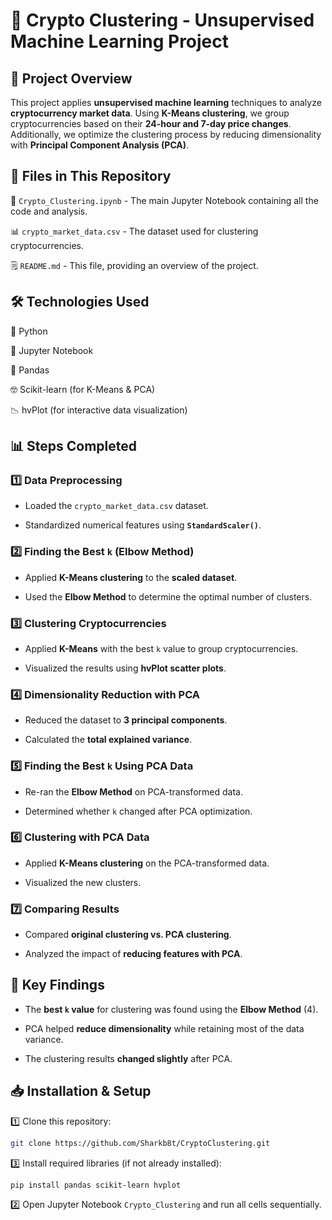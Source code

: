 # 📖 Crypto Clustering - Unsupervised Machine Learning Project

## 📌 Project Overview

This project applies **unsupervised machine learning** techniques to analyze **cryptocurrency market data**. Using **K-Means clustering**, we group cryptocurrencies based on their **24-hour and 7-day price changes**. Additionally, we optimize the clustering process by reducing dimensionality with **Principal Component Analysis (PCA)**.

## 📁 Files in This Repository

📙 `Crypto_Clustering.ipynb` - The main Jupyter Notebook containing all the code and analysis.

📊 `crypto_market_data.csv` - The dataset used for clustering cryptocurrencies.

🗒️ `README.md` - This file, providing an overview of the project.

## 🛠 Technologies Used

🐍 Python

📙 Jupyter Notebook

🐼 Pandas

🤓 Scikit-learn (for K-Means & PCA)

📉 hvPlot (for interactive data visualization) 

## 📊 Steps Completed

### 1️⃣ Data Preprocessing

- Loaded the `crypto_market_data.csv` dataset.

- Standardized numerical features using **`StandardScaler()`**.

### 2️⃣ Finding the Best `k` (Elbow Method)

- Applied **K-Means clustering** to the **scaled dataset**.

- Used the **Elbow Method** to determine the optimal number of clusters.

### 3️⃣ Clustering Cryptocurrencies

- Applied **K-Means** with the best `k` value to group cryptocurrencies.

- Visualized the results using **hvPlot scatter plots**.

### 4️⃣ Dimensionality Reduction with PCA

- Reduced the dataset to **3 principal components**.

- Calculated the **total explained variance**.

### 5️⃣ Finding the Best `k` Using PCA Data

- Re-ran the **Elbow Method** on PCA-transformed data.

- Determined whether `k` changed after PCA optimization.

### 6️⃣ Clustering with PCA Data

- Applied **K-Means clustering** on the PCA-transformed data.

- Visualized the new clusters.

### 7️⃣ Comparing Results

- Compared **original clustering vs. PCA clustering**.

- Analyzed the impact of **reducing features with PCA**.

## 📌 Key Findings

- The **best `k` value** for clustering was found using the **Elbow Method** (4).

- PCA helped **reduce dimensionality** while retaining most of the data variance.

- The clustering results **changed slightly** after PCA.

## **📥 Installation & Setup**

1️⃣ Clone this repository:  
   ```bash
   git clone https://github.com/Sharkb8t/CryptoClustering.git
   ```

3️⃣ Install required libraries (if not already installed):
   ```bash
   pip install pandas scikit-learn hvplot
   ```

2️⃣ Open Jupyter Notebook `Crypto_Clustering` and run all cells sequentially.

